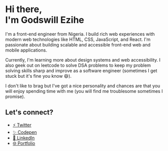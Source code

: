 <!-- <small>Hello there! 👋, I'm...</small> -->

# Hi there,<br/>I'm Godswill Ezihe

<!-- I'm Ezihe Godswill, a frontend software engineer based in Nigeria who enjoys working between design and engineering teams to build ideas into prototypes and prototypes into living projects on the web. I'm passionate about writing clean code, optimizing existing code products for better performance and contributing to open source projects. -->
I'm  a front-end engineer from Nigeria. I build rich web experiences with modern web technologies like HTML, CSS, JavaScript, and React. I'm passionate about building scalable and accessible front-end web and mobile applications.

Currently, I'm learning more about design systems and web accessibility. I also geek out on leetcode to solve DSA problems to keep my problem solving skills sharp and improve as a software engineer (sometimes I get stuck but it's fine you know 😄).

I don't like to brag but I've got a nice personality and chances are that you will enjoy spending time with me (you will find me troublesome sometimes I promise).

## Let's connect?

- [⚡ Twitter](https://twitter.com/gzkdev)
- [✨ Codepen](https://codepen.io/gzkdev)
- [💼 LinkedIn](https://linkedin.com/in/ezihe-godswill)
- [🌐 Portfolio](https://gzk.netlify.app)
<!-- - [Dribbble](https://dribbble.com/gzkio) -->

<!-- - 🌱 I’m currently learning React JS
- 👯 I’m interested in contributing to open source projects while improving my UI design skills
- 🤔 I’m looking for a front end developer / UI designer role
- 💬 Ask me about anything, I'll be happy to help
- 📫 How to reach me: DM [@ezihe](https://twitter.com/EziheGodswill)
- ⚡ Fun fact: While I'm not coding, I'm exploring other interesting things in life and trying my best at school as a pharmacy student. -->
<!-- 
### Useful Links 💙

- [Portfolio](https://ezihe.netlify.app)
- [GitHub](https://github.com/ezihe-godswill)
- [Codepen](https://codepen.io/ezihe)
- [Twitter](https://twitter.com/EziheGodswill) -->
